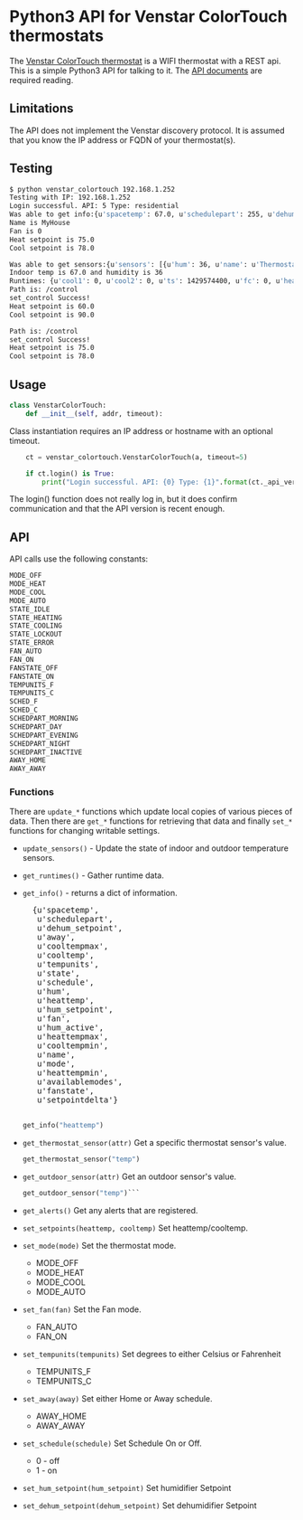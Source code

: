 # Python3 API for Venstar ColorTouch thermostats

The [Venstar ColorTouch thermostat](https://venstar.com/thermostats/colortouch/) is a WIFI thermostat with a REST api.  This is a simple Python3 API for talking to it.  The [API documents](http://developer.venstar.com/index.html) are required reading.

## Limitations

The API does not implement the Venstar discovery protocol.  It is assumed that you know the IP address or FQDN of your thermostat(s).

## Testing

```bash
$ python venstar_colortouch 192.168.1.252
Testing with IP: 192.168.1.252
Login successful. API: 5 Type: residential
Was able to get info:{u'spacetemp': 67.0, u'schedulepart': 255, u'dehum_setpoint': 0, u'away': 0, u'cooltempmax': 99.0, u'cooltemp': 78.0, u'tempunits': 0, u'state': 1, u'schedule': 0, u'hum': 0, u'heattemp': 75.0, u'hum_setpoint': 36, u'fan': 0, u'hum_active': 99, u'heattempmax': 99.0, u'cooltempmin': 35.0, u'name': u'DebtRidge', u'mode': 1, u'heattempmin': 35.0, u'availablemodes': 0, u'fanstate': 1, u'setpointdelta': 2.0}
Name is MyHouse
Fan is 0
Heat setpoint is 75.0
Cool setpoint is 78.0

Was able to get sensors:{u'sensors': [{u'hum': 36, u'name': u'Thermostat', u'temp': 67.0}, {u'name': u'Outdoor', u'temp': 0.0}]}
Indoor temp is 67.0 and humidity is 36
Runtimes: {u'cool1': 0, u'cool2': 0, u'ts': 1429574400, u'fc': 0, u'heat2': 0, u'heat1': 0, u'aux2': 0, u'aux1': 0}
Path is: /control
set_control Success!
Heat setpoint is 60.0
Cool setpoint is 90.0

Path is: /control
set_control Success!
Heat setpoint is 75.0
Cool setpoint is 78.0
```

## Usage
```Python
class VenstarColorTouch:
    def __init__(self, addr, timeout):
```

Class instantiation requires an IP address or hostname with an optional timeout.


```Python
    ct = venstar_colortouch.VenstarColorTouch(a, timeout=5)

    if ct.login() is True:
        print("Login successful. API: {0} Type: {1}".format(ct._api_ver,ct._type))
```

The login() function does not really log in, but it does confirm communication and that the API version is recent enough.

## API

API calls use the following constants:

```Python
MODE_OFF
MODE_HEAT
MODE_COOL
MODE_AUTO
STATE_IDLE
STATE_HEATING
STATE_COOLING
STATE_LOCKOUT
STATE_ERROR
FAN_AUTO
FAN_ON
FANSTATE_OFF
FANSTATE_ON
TEMPUNITS_F
TEMPUNITS_C
SCHED_F
SCHED_C
SCHEDPART_MORNING
SCHEDPART_DAY
SCHEDPART_EVENING
SCHEDPART_NIGHT
SCHEDPART_INACTIVE
AWAY_HOME
AWAY_AWAY
```

### Functions

There are ```update_*``` functions which update local copies of various pieces of data.  Then there are ```get_*``` functions for retrieving that data and finally ```set_*``` functions for changing writable settings.

* ```update_sensors()``` - Update the state of indoor and outdoor temperature sensors.

* ```get_runtimes()``` - Gather runtime data.

* ```get_info()``` - returns a dict of information.
    <pre>
    {u'spacetemp',
     u'schedulepart',
     u'dehum_setpoint',
     u'away',
     u'cooltempmax',
     u'cooltemp',
     u'tempunits',
     u'state',
     u'schedule',
     u'hum',
     u'heattemp',
     u'hum_setpoint',
     u'fan',
     u'hum_active',
     u'heattempmax',
     u'cooltempmin',
     u'name',
     u'mode',
     u'heattempmin',
     u'availablemodes',
     u'fanstate',
     u'setpointdelta'}
    </pre>

    ```python
    get_info("heattemp")
    ```
    
*  ```get_thermostat_sensor(attr)``` Get a specific thermostat sensor's value.
    
    ```python
    get_thermostat_sensor("temp")
    ```

* ```get_outdoor_sensor(attr)``` Get an outdoor sensor's value.

    ```python
    get_outdoor_sensor("temp")```

* ```get_alerts()``` Get any alerts that are registered.

* ```set_setpoints(heattemp, cooltemp)``` Set heattemp/cooltemp.

* ```set_mode(mode)``` Set the thermostat mode.
    * MODE_OFF
    * MODE_HEAT
    * MODE_COOL
    * MODE_AUTO

* ```set_fan(fan)``` Set the Fan mode.
    * FAN_AUTO
    * FAN_ON

* ```set_tempunits(tempunits)``` Set degrees to either Celsius or Fahrenheit
    * TEMPUNITS_F
    * TEMPUNITS_C
* ```set_away(away)``` Set either Home or Away schedule.
    * AWAY_HOME
    * AWAY_AWAY
* ```set_schedule(schedule)``` Set Schedule On or Off.
    * 0 - off
    * 1 - on
* ```set_hum_setpoint(hum_setpoint)``` Set humidifier Setpoint
* ```set_dehum_setpoint(dehum_setpoint)``` Set dehumidifier Setpoint

